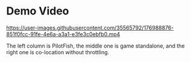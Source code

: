 # Demo Video


https://user-images.githubusercontent.com/35565792/176988876-851f0fcc-91fe-4e6a-a3a1-e3fe3c0ebfb0.mp4


The left column is PilotFish, the middle one is game standalone, and the right one is co-location without throttling.